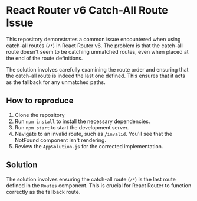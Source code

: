 # React Router v6 Catch-All Route Issue

This repository demonstrates a common issue encountered when using catch-all routes (`/*`) in React Router v6. The problem is that the catch-all route doesn't seem to be catching unmatched routes, even when placed at the end of the route definitions.

The solution involves carefully examining the route order and ensuring that the catch-all route is indeed the last one defined. This ensures that it acts as the fallback for any unmatched paths.

## How to reproduce

1. Clone the repository
2. Run `npm install` to install the necessary dependencies.
3. Run `npm start` to start the development server.
4. Navigate to an invalid route, such as `/invalid`. You'll see that the NotFound component isn't rendering.
5. Review the `AppSolution.js` for the corrected implementation.

## Solution

The solution involves ensuring the catch-all route (`/*`) is the last route defined in the `Routes` component.  This is crucial for React Router to function correctly as the fallback route.